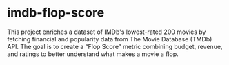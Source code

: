 # imdb-flop-score
This project enriches a dataset of IMDb's lowest-rated 200 movies by fetching financial and popularity data from The Movie Database (TMDb) API. The goal is to create a “Flop Score” metric combining budget, revenue, and ratings to better understand what makes a movie a flop.
